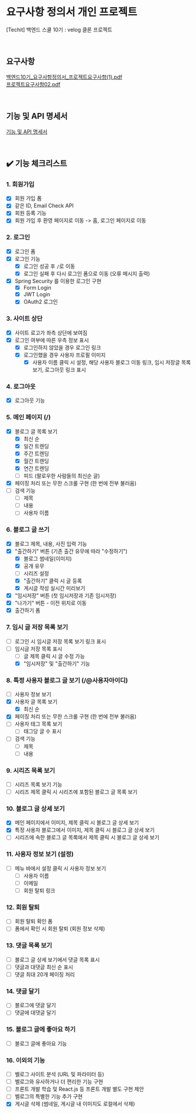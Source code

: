 # 요구사항 정의서 개인 프로젝트
[Techit] 백엔드 스쿨 10기 : velog 클론 프로젝트

<br>

## 요구사항
[백엔드10기_요구사항정의서_프로젝트요구사항(1).pdf](https://github.com/user-attachments/files/16124893/10._._.1.pdf)
<br>
[프로젝트요구사항02.pdf](https://github.com/user-attachments/files/16124897/02.pdf)

<br>

## 기능 및 API 명세서
[기능 및 API 명세서](https://www.notion.so/6-18-7-19-velog-1c65278f35c247a79896f8f9c9bb1d48)

<br>

## ✔️ 기능 체크리스트

### 1. 회원가입
- [x] 회원 가입 폼
- [x] 같은 ID, Email Check API
- [x] 회원 등록 기능
- [x] 회원 가입 후 환영 페이지로 이동 -> 홈, 로그인 페이지로 이동

### 2. 로그인
- [x] 로그인 폼
- [x] 로그인 기능
    - [x] 로그인 성공 후 `/`로 이동
    - [x] 로그인 실패 후 다시 로그인 폼으로 이동 (오류 메시지 출력)
- [x] Spring Security 를 이용한 로그인 구현
    - [x] Form Login
    - [x] JWT Login
    - [x] OAuth2 로그인

### 3. 사이트 상단
- [x] 사이트 로고가 좌측 상단에 보여짐
- [x] 로그인 여부에 따른 우측 정보 표시
    - [x] 로그인하지 않았을 경우 로그인 링크
    - [x] 로그인했을 경우 사용자 프로필 이미지
        - [x] 사용자 이름 클릭 시 설정, 해당 사용자 블로그 이동 링크, 임시 저장글 목록 보기, 로그아웃 링크 표시

### 4. 로그아웃
- [x] 로그아웃 기능

### 5. 메인 페이지 (/)
- [x] 블로그 글 목록 보기
    - [x] 최신 순
    - [x] 일간 트렌딩
    - [x] 주간 트렌딩
    - [x] 월간 트렌딩
    - [x] 연간 트렌딩
    - [ ] 피드 (팔로우한 사람들의 최신순 글)
- [x] 페이징 처리 또는 무한 스크롤 구현 (한 번에 전부 불러옴)
- [ ] 검색 기능
    - [ ] 제목
    - [ ] 내용
    - [ ] 사용자 이름

### 6. 블로그 글 쓰기
- [x] 블로그 제목, 내용, 사진 입력 기능
- [x] "출간하기" 버튼 (기존 출간 유무에 따라 "수정하기")
    - [x] 블로그 썸네일(이미지)
    - [x] 공개 유무
    - [ ] 시리즈 설정
    - [x] "출간하기" 클릭 시 글 등록
    - [x] 게시글 작성 실시간 미리보기
- [x] "임시저장" 버튼 (첫 임시저장과 기존 임시저장)
- [x] "나가기" 버튼 - 이전 위치로 이동
- [x] 출간하기 폼

### 7. 임시 글 저장 목록 보기
- [ ] 로그인 시 임시글 저장 목록 보기 링크 표시
- [ ] 임시글 저장 목록 표시
    - [ ] 글 제목 클릭 시 글 수정 가능
    - [x] "임시저장" 및 "출간하기" 기능

### 8. 특정 사용자 블로그 글 보기 (/@사용자아이디)
- [ ] 사용자 정보 보기
- [x] 사용자 글 목록 보기
    - [x] 최신 순
- [x] 페이징 처리 또는 무한 스크롤 구현 (한 번에 전부 불러옴)
- [ ] 사용자 태그 목록 보기
    - [ ] 태그당 글 수 표시
- [ ] 검색 기능
    - [ ] 제목
    - [ ] 내용

### 9. 시리즈 목록 보기
- [ ] 시리즈 목록 보기 기능
- [ ] 시리즈 제목 클릭 시 시리즈에 포함된 블로그 글 목록 보기

### 10. 블로그 글 상세 보기
- [x] 메인 페이지에서 이미지, 제목 클릭 시 블로그 글 상세 보기
- [x] 특정 사용자 블로그에서 이미지, 제목 클릭 시 블로그 글 상세 보기
- [ ] 시리즈에 속한 블로그 글 목록에서 제목 클릭 시 블로그 글 상세 보기

### 11. 사용자 정보 보기 (설정)
- [ ] 메뉴 바에서 설정 클릭 시 사용자 정보 보기
    - [ ] 사용자 이름
    - [ ] 이메일
    - [ ] 회원 탈퇴 링크

### 12. 회원 탈퇴
- [ ] 회원 탈퇴 확인 폼
- [ ] 폼에서 확인 시 회원 탈퇴 (회원 정보 삭제)

### 13. 댓글 목록 보기
- [ ] 블로그 글 상세 보기에서 댓글 목록 표시
- [ ] 댓글과 대댓글 최신 순 표시
- [ ] 댓글 최대 20개 페이징 처리

### 14. 댓글 달기
- [ ] 블로그에 댓글 달기
- [ ] 댓글에 대댓글 달기

### 15. 블로그 글에 좋아요 하기
- [ ] 블로그 글에 좋아요 기능

### 16. 이외의 기능
- [ ] 벨로그 사이트 분석 (URL 및 파라미터 등)
- [ ] 벨로그와 유사하거나 더 편리한 기능 구현
- [ ] 프론트 개발 학습 및 React.js 등 프론트 개발 별도 구현 제안
- [ ] 벨로그의 특별한 기능 추가 구현
- [x] 게시글 삭제 (썸네일, 게시글 내 이미지도 로컬에서 삭제)
